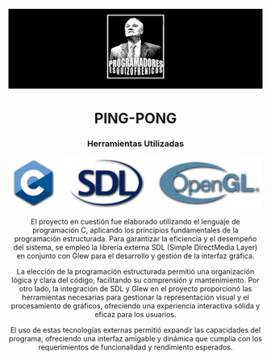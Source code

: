 <p align="center">
  <img src="IndumentariaReadme/LogoReadmePE.png" alt="No se encontró el logo en el readme">
</p>

<h1 align="center">PING-PONG</h1>
<h3 align="center">Herramientas Utilizadas</h3>
<img src="IndumentariaReadme/Herramientas Utilizadas.png" alt="No se encontró el logo en el readme">

<div align="center">
  <p align="center"> El proyecto en cuestión fue elaborado utilizando el lenguaje de programación C, aplicando los principios fundamentales de la programación estructurada. Para garantizar la eficiencia y el desempeño del sistema, se empleó la librería externa SDL (Simple DirectMedia Layer) en conjunto con Glew para el desarrollo y gestión de la interfaz gráfica.

  La elección de la programación estructurada permitió una organización lógica y clara del código, facilitando su comprensión y mantenimiento. Por otro lado, la integración de SDL y Glew en el proyecto proporcionó las herramientas necesarias para gestionar la representación visual y el procesamiento de gráficos, ofreciendo una experiencia interactiva sólida y eficaz para los usuarios.

  El uso de estas tecnologías externas permitió expandir las capacidades del programa, ofreciendo una interfaz amigable y dinámica que cumplía con los requerimientos de funcionalidad y rendimiento esperados. </p>
</div>



